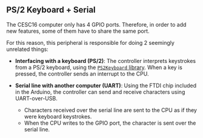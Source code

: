 ## PS/2 Keyboard + Serial

The CESC16 computer only has 4 GPIO ports. Therefore, in order to add new features, some of them have to share the same port.

For this reason, this peripheral is responsible for doing 2 seemingly unrelated things:

- **Interfacing with a keyboard (PS/2)**: The controller interprets keystrokes from a PS/2 keyboard, using the [`PS2Keyboard` library](https://github.com/PaulStoffregen/PS2Keyboard). When a key is pressed, the controller sends an interrupt to the CPU.

- **Serial line with another computer (UART)**: Using the FTDI chip included in the Arduino, the controller can send and receive characters using UART-over-USB.
    - Characters received over the serial line are sent to the CPU as if they were keyboard keystrokes.
    - When the CPU writes to the GPIO port, the character is sent over the serial line.

